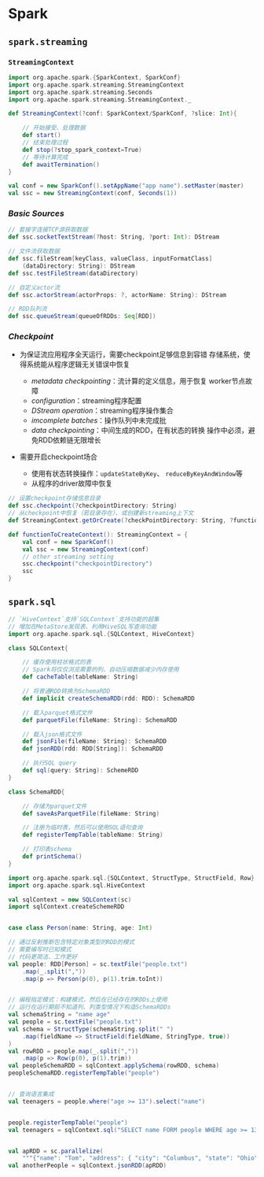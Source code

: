 #	Spark

##	`spark.streaming`

###	`StreamingContext`

```scala
import org.apache.spark.{SparkContext, SparkConf}
import org.apache.spark.streaming.StreamingContext
import org.apache.spark.streaming.Seconds
import org.apache.spark.streaming.StreamingContext._

def StreamingContext(?conf: SparkContext/SparkConf, ?slice: Int){

	// 开始接受、处理数据
	def start()
	// 结束处理过程
	def stop(?stop_spark_context=True)
	// 等待计算完成
	def awaitTermination()
}
```

```scala
val conf = new SparkConf().setAppName("app name").setMaster(master)
val ssc = new StreamingContext(conf, Seconds(1))
```

###	*Basic Sources*

```scala
// 套接字连接TCP源获取数据
def ssc.socketTextStream(?host: String, ?port: Int): DStream

// 文件流获取数据
def ssc.fileStream[keyClass, valueClass, inputFormatClass]
	(dataDirectory: String): DStream
def ssc.testFileStream(dataDirectory)

// 自定义actor流
def ssc.actorStream(actorProps: ?, actorName: String): DStream

// RDD队列流
def ssc.queueStream(queueOfRDDs: Seq[RDD])
```

###	*Checkpoint*

-	为保证流应用程序全天运行，需要checkpoint足够信息到容错
	存储系统，使得系统能从程序逻辑无关错误中恢复

	-	*metadata checkpointing*：流计算的定义信息，用于恢复
		worker节点故障
	-	*configuration*：streaming程序配置
	-	*DStream operation*：streaming程序操作集合
	-	*imcomplete batches*：操作队列中未完成批
	-	*data checkpointing*：中间生成的RDD，在有状态的转换
		操作中必须，避免RDD依赖链无限增长

-	需要开启checkpoint场合
	-	使用有状态转换操作：`updateStateByKey`、
		`reduceByKeyAndWindow`等
	-	从程序的driver故障中恢复

```scala
// 设置checkpoint存储信息目录
def ssc.checkpoint(?checkpointDirectory: String)
// 从checkpoint中恢复（若目录存在）、或创建新streaming上下文
def StreamingContext.getOrCreate(?checkPointDirectory: String, ?functionToCreateContext: () => StreamingContext)
```

```scala
def functionToCreateContext(): StreamingContext = {
	val conf = new SparkConf()
	val ssc = new StreamingContext(conf)
	// other streaming setting
	ssc.checkpoint("checkpointDirectory")
	ssc
}
```

##	`spark.sql`

```scala
// `HiveContext`支持`SQLContext`支持功能的超集
// 增加在MetaStore发现表、利用HiveSQL写查询功能
import org.apache.spark.sql.{SQLContext, HiveContext}

class SQLContext{

	// 缓存使用柱状格式的表
	// Spark将仅仅浏览需要的列、自动压缩数据减少内存使用
	def cacheTable(tableName: String)

	// 将普通RDD转换为SchemaRDD
	def implicit createSchemaRDD(rdd: RDD): SchemaRDD

	// 载入parquet格式文件
	def parquetFile(fileName: String): SchemaRDD

	// 载入json格式文件
	def jsonFile(fileName: String): SchemaRDD
	def jsonRDD(rdd: RDD[String]): SchemaRDD

	// 执行SQL query
	def sql(query: String): SchemeRDD
}

class SchemaRDD{

	// 存储为parquet文件
	def saveAsParquetFile(fileName: String)

	// 注册为临时表，然后可以使用SQL语句查询
	def registerTempTable(tableName: String)

	// 打印表schema
	def printSchema()
}
```

```scala
import org.apache.spark.sql.{SQLContext, StructType, StructField, Row}
import org.apache.spark.sql.HiveContext

val sqlContext = new SQLContext(sc)
import sqlContext.createSchemeRDD


case class Person(name: String, age: Int)

// 通过反射推断包含特定对象类型的RDD的模式
// 需要编写时已知模式
// 代码更简洁、工作更好
val people: RDD[Person] = sc.textFile("people.txt")
	.map(_.split(","))
	.map(p => Person(p(0), p(1).trim.toInt))


// 编程指定模式：构建模式，然后在已经存在的RDDs上使用
// 运行在运行期前不知道列、列类型情况下构造SchemaRDDs
val schemaString = "name age"
val people = sc.textFile("people.txt")
val schema = StructType(schemaString.split(" ")
	.map(fieldName => StructField(fieldName, StringType, true))
)
val rowRDD = people.map(_.split(","))
	.map(p => Row(p(0), p(1).trim))
val peopleSchemaRDD = sqlContext.applySchema(rowRDD, schema)
peopleSchemaRDD.registerTempTable("people")


// 查询语言集成
val teenagers = people.where("age >= 13").select("name")


people.registerTempTable("people")
val teenagers = sqlContext.sql("SELECT name FORM people WHERE age >= 13")


val apRDD = sc.parallelize(
	"""{"name": "Tom", "address": { "city": "Columbus", "state": "Ohio" }}""" :: Nil)
val anotherPeople = sqlContext.jsonRDD(apRDD)
```


